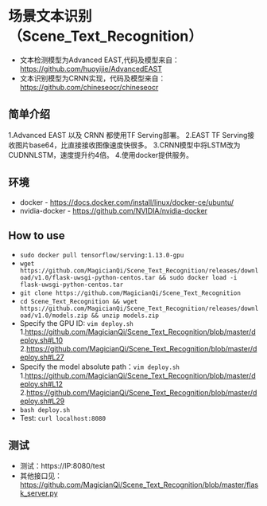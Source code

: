 # 场景文本识别（Scene_Text_Recognition）

* 文本检测模型为Advanced EAST,代码及模型来自：https://github.com/huoyijie/AdvancedEAST
* 文本识别模型为CRNN实现，代码及模型来自：https://github.com/chineseocr/chineseocr

## 简单介绍

1.Advanced EAST 以及 CRNN 都使用TF Serving部署。
2.EAST TF Serving接收图片base64，比直接接收图像速度快很多。
3.CRNN模型中将LSTM改为CUDNNLSTM，速度提升约4倍。
4.使用docker提供服务。

## 环境

* docker - https://docs.docker.com/install/linux/docker-ce/ubuntu/
* nvidia-docker - https://github.com/NVIDIA/nvidia-docker

## How to use

* `sudo docker pull tensorflow/serving:1.13.0-gpu`
* `wget https://github.com/MagicianQi/Scene_Text_Recognition/releases/download/v1.0/flask-uwsgi-python-centos.tar && sudo docker load -i flask-uwsgi-python-centos.tar`
* `git clone https://github.com/MagicianQi/Scene_Text_Recognition`
* `cd Scene_Text_Recognition && wget https://github.com/MagicianQi/Scene_Text_Recognition/releases/download/v1.0/models.zip && unzip models.zip`
* Specify the GPU ID: `vim deploy.sh`
    1.https://github.com/MagicianQi/Scene_Text_Recognition/blob/master/deploy.sh#L10
    2.https://github.com/MagicianQi/Scene_Text_Recognition/blob/master/deploy.sh#L27
* Specify the model absolute path：`vim deploy.sh`
    1.https://github.com/MagicianQi/Scene_Text_Recognition/blob/master/deploy.sh#L12
    2.https://github.com/MagicianQi/Scene_Text_Recognition/blob/master/deploy.sh#L29
* `bash deploy.sh`
* Test: `curl localhost:8080`

## 测试

* 测试：https://IP:8080/test
* 其他接口见：https://github.com/MagicianQi/Scene_Text_Recognition/blob/master/flask_server.py
